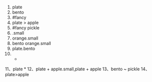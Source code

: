 1.   plate  
2.   bento 
3.   #fancy  
4.   plate > apple 
5.   #fancy pickle  
6.  .small  
7.   orange.small 
8.   bento orange.small  
9.   plate.bento  
10. * 
11、plate * 
12、plate + apple.small,plate + apple 
13、bento ~ pickle 
14、plate>apple 